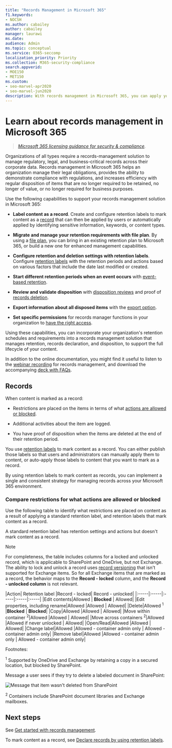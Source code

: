 ```yaml
---
title: "Records Management in Microsoft 365"
f1.keywords:
- NOCSH
ms.author: cabailey
author: cabailey
manager: laurawi
ms.date: 
audience: Admin
ms.topic: conceptual
ms.service: O365-seccomp
localization_priority: Priority
ms.collection: M365-security-compliance
search.appverid: 
- MOE150
- MET150
ms.custom:
- seo-marvel-apr2020
- seo-marvel-jun2020
description: With records management in Microsoft 365, you can apply your retention schedules into a file plan that manages retention, records declaration, and disposition.
---
```


# Learn about records management in Microsoft 365

>*[Microsoft 365 licensing guidance for security & compliance](https://aka.ms/ComplianceSD).*

Organizations of all types require a records-management solution to manage regulatory, legal, and business-critical records across their corporate data. Records management in Microsoft 365 helps an organization manage their legal obligations, provides the ability to demonstrate compliance with regulations, and increases efficiency with regular disposition of items that are no longer required to be retained, no longer of value, or no longer required for business purposes.

Use the following capabilities to support your records management solution in Microsoft 365:

- **Label content as a record**. Create and configure retention labels to mark content as a [record](#records) that can then be applied by users or automatically applied by identifying sensitive information, keywords, or content types.

- **Migrate and manage your retention requirements with file plan**. By using a [file plan](file-plan-manager.md), you can bring in an existing retention plan to Microsoft 365, or build a new one for enhanced management capabilities.

- **Configure retention and deletion settings with retention labels**. Configure [retention labels](retention.md#retention-labels) with the retention periods and actions based on various factors that include the date last modified or created.

- **Start different retention periods when an event occurs** with [event-based retention](event-driven-retention.md).

- **Review and validate disposition** with [disposition reviews](disposition.md#disposition-reviews) and proof of [records deletion](disposition.md#disposition-of-records).

- **Export information about all disposed items** with the [export option](disposition.md#filter-and-export-the-views).

- **Set specific permissions** for records manager functions in your organization to [have the right access](../security/office-365-security/permissions-in-the-security-and-compliance-center.md).

Using these capabilities, you can incorporate your organization's retention schedules and requirements into a records management solution that manages retention, records declaration, and disposition, to support the full lifecycle of your content.

In addition to the online documentation, you might find it useful to listen to the [webinar recording](https://aka.ms/MIPC/Video-RecordsManagementWebinar) for records management, and download the accompanying [deck with FAQs](https://aka.ms/MIPC/Blog-RecordsManagementWebinar).

## Records

When content is marked as a record:

- Restrictions are placed on the items in terms of what [actions are allowed or blocked](#compare-restrictions-for-what-actions-are-allowed-or-blocked).

- Additional activities about the item are logged.

- You have proof of disposition when the items are deleted at the end of their retention period.

You use [retention labels](retention.md#retention-labels) to mark content as a record. You can either publish those labels so that users and administrators can manually apply them to content, or auto-apply those labels to content that you want to mark as a record.

By using retention labels to mark content as records, you can implement a single and consistent strategy for managing records across your Microsoft 365 environment.

### Compare restrictions for what actions are allowed or blocked

Use the following table to identify what restrictions are placed on content as a result of applying a standard retention label, and retention labels that mark content as a record. 

A standard retention label has retention settings and actions but doesn't mark content as a record.

>[!NOTE] 
> For completeness, the table includes columns for a locked and unlocked record, which is applicable to SharePoint and OneDrive, but not Exchange. The ability to lock and unlock a record uses [record versioning](record-versioning.md) that isn't supported for Exchange items. So for all Exchange items that are marked as a record, the behavior maps to the **Record - locked** column, and the **Record - unlocked column** is not relevant.


|Action| Retention label |Record - locked| Record - unlocked|
|:-----|:-----|:-----|:-----|:-----|
|Edit contents|Allowed | **Blocked** | Allowed|
|Edit properties, including rename|Allowed |Allowed | Allowed|
|Delete|Allowed <sup>1</sup> |**Blocked** | **Blocked**|
|Copy|Allowed |Allowed | Allowed|
|Move within container <sup>2</sup>|Allowed |Allowed | Allowed|
|Move across containers <sup>2</sup>|Allowed |Allowed if never unlocked | Allowed|
|Open/Read|Allowed |Allowed | Allowed|
|Change label|Allowed |Allowed - container admin only | Allowed - container admin only|
|Remove label|Allowed |Allowed - container admin only | Allowed - container admin only|

Footnotes:

<sup>1</sup>
Supported by OneDrive and Exchange by retaining a copy in a secured location, but blocked by SharePoint.

Message a user sees if they try to delete a labeled document in SharePoint:

![Message that item wasn't deleted from SharePoint](../media/d0020726-1593-4a96-b07c-89b275e75c49.png)


<sup>2</sup>
Containers include SharePoint document libraries and Exchange mailboxes.

## Next steps

See [Get started with records management](get-started-with-records-management.md).

To mark content as a record, see [Declare records by using retention labels](declare-records.md).
